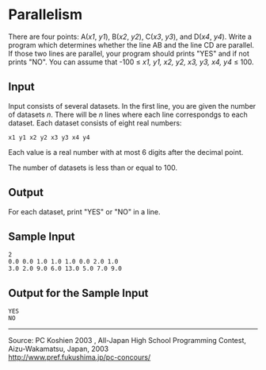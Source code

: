 Parallelism
===========

There are four points: A(*x1*, *y1*), B(*x2*, *y2*), C(*x3*, *y3*), and
D(*x4*, *y4*). Write a program which determines whether the line AB and
the line CD are parallel. If those two lines are parallel, your program
should prints "YES" and if not prints "NO". You can assume that -100 ≤
*x1, y1, x2, y2, x3, y3, x4, y4* ≤ 100.

Input
-----

Input consists of several datasets. In the first line, you are given the
number of datasets *n*. There will be *n* lines where each line
correspondgs to each dataset. Each dataset consists of eight real
numbers:

    x1 y1 x2 y2 x3 y3 x4 y4

Each value is a real number with at most 6 digits after the decimal
point.

The number of datasets is less than or equal to 100.

Output
------

For each dataset, print "YES" or "NO" in a line.

Sample Input
------------

    2
    0.0 0.0 1.0 1.0 1.0 0.0 2.0 1.0
    3.0 2.0 9.0 6.0 13.0 5.0 7.0 9.0

Output for the Sample Input
---------------------------

    YES
    NO

* * * * *

Source: PC Koshien 2003 , All-Japan High School Programming Contest,
Aizu-Wakamatsu, Japan, 2003\
 <http://www.pref.fukushima.jp/pc-concours/>

 

